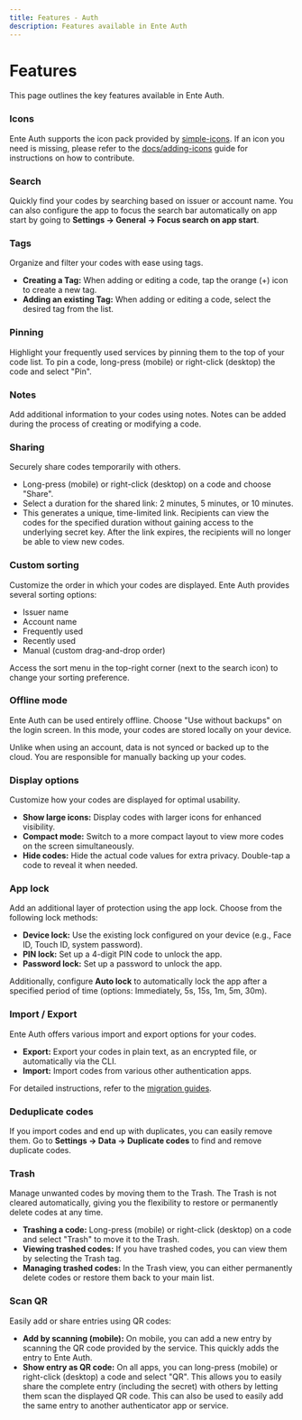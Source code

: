 ```yaml
---
title: Features - Auth
description: Features available in Ente Auth
---
```


# Features

This page outlines the key features available in Ente Auth.

### Icons

Ente Auth supports the icon pack provided by
[simple-icons](https://github.com/simple-icons/simple-icons). If an icon you
need is missing, please refer to the
[docs/adding-icons](https://github.com/ente-io/ente/blob/main/mobile/apps/auth/docs/adding-icons.md)
guide for instructions on how to contribute.

### Search

Quickly find your codes by searching based on issuer or account name. You can
also configure the app to focus the search bar automatically on app start by
going to **Settings → General → Focus search on app start**.

### Tags

Organize and filter your codes with ease using tags.

- **Creating a Tag:** When adding or editing a code, tap the orange (+) icon to
  create a new tag.
- **Adding an existing Tag:** When adding or editing a code, select the desired
  tag from the list.

### Pinning

Highlight your frequently used services by pinning them to the top of your code
list. To pin a code, long-press (mobile) or right-click (desktop) the code and
select "Pin".

### Notes

Add additional information to your codes using notes. Notes can be added during
the process of creating or modifying a code.

### Sharing

Securely share codes temporarily with others.

- Long-press (mobile) or right-click (desktop) on a code and choose "Share".
- Select a duration for the shared link: 2 minutes, 5 minutes, or 10 minutes.
- This generates a unique, time-limited link. Recipients can view the codes for
  the specified duration without gaining access to the underlying secret key.
  After the link expires, the recipients will no longer be able to view new
  codes.

### Custom sorting

Customize the order in which your codes are displayed. Ente Auth provides
several sorting options:

- Issuer name
- Account name
- Frequently used
- Recently used
- Manual (custom drag-and-drop order)

Access the sort menu in the top-right corner (next to the search icon) to change
your sorting preference.

### Offline mode

Ente Auth can be used entirely offline. Choose "Use without backups" on the
login screen. In this mode, your codes are stored locally on your device.

Unlike when using an account, data is not synced or backed up to the cloud. You
are responsible for manually backing up your codes.

### Display options

Customize how your codes are displayed for optimal usability.

- **Show large icons:** Display codes with larger icons for enhanced visibility.
- **Compact mode:** Switch to a more compact layout to view more codes on the
  screen simultaneously.
- **Hide codes:** Hide the actual code values for extra privacy. Double-tap a
  code to reveal it when needed.

### App lock

Add an additional layer of protection using the app lock. Choose from the
following lock methods:

- **Device lock:** Use the existing lock configured on your device (e.g., Face
  ID, Touch ID, system password).
- **PIN lock:** Set up a 4-digit PIN code to unlock the app.
- **Password lock:** Set up a password to unlock the app.

Additionally, configure **Auto lock** to automatically lock the app after a
specified period of time (options: Immediately, 5s, 15s, 1m, 5m, 30m).

### Import / Export

Ente Auth offers various import and export options for your codes.

- **Export:** Export your codes in plain text, as an encrypted file, or
  automatically via the CLI.
- **Import:** Import codes from various other authentication apps.

For detailed instructions, refer to the [migration guides](../migration/).

### Deduplicate codes

If you import codes and end up with duplicates, you can easily remove them. Go
to **Settings → Data → Duplicate codes** to find and remove duplicate codes.

### Trash

Manage unwanted codes by moving them to the Trash. The Trash is not cleared
automatically, giving you the flexibility to restore or permanently delete codes
at any time.

- **Trashing a code:** Long-press (mobile) or right-click (desktop) on a code
  and select "Trash" to move it to the Trash.
- **Viewing trashed codes:** If you have trashed codes, you can view them by
  selecting the Trash tag.
- **Managing trashed codes:** In the Trash view, you can either permanently
  delete codes or restore them back to your main list.

### Scan QR

Easily add or share entries using QR codes:

- **Add by scanning (mobile):** On mobile, you can add a new entry by scanning
  the QR code provided by the service. This quickly adds the entry to Ente Auth.
- **Show entry as QR code:** On all apps, you can long-press (mobile) or
  right-click (desktop) a code and select "QR". This allows you to easily share
  the complete entry (including the secret) with others by letting them scan the
  displayed QR code. This can also be used to easily add the same entry to
  another authenticator app or service.
